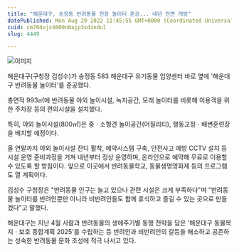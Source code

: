 ```yaml
---
title: "해운대구, 송정동 반려동물 전용 놀이터 준공... 내년 전면 개방"
datePublished: Mon Aug 29 2022 11:45:55 GMT+0000 (Coordinated Universal Time)
cuid: cm704vjs4000n0ajp3sdzedul
slug: 4449

---
```



![이미지](https://cdn.hashnode.com/res/hashnode/image/upload/v1739257275361/a806baca-7c91-45b5-8583-7bc7ff53888b.jpeg)

해운대구(구청장 김성수)가 송정동 583 해운대구 유기동물 입양센터 바로 옆에 '해운대구 반려동물 놀이터'를 준공했다.

총면적 993㎡에 반려동물 야외 놀이시설, 녹지공간, 모래 놀이터를 비롯해 이용객을 위한 주차장 등의 편의시설을 설치했다.

특히, 야외 놀이시설(800㎡)은 중ㆍ소형견 놀이공간(어질리티), 행동교정ㆍ배변훈련장을 배치할 예정이다.

올 연말까지 야외 놀이시설 잔디 활착, 예약시스템 구축, 안전사고 예방 CCTV 설치 등 시설 운영 준비과정을 거쳐 내년부터 정상 운영하며, 온라인으로 예약해 무료로 이용할 수 있도록 할 방침이다. 앞으로 이곳에서 반려동물학교, 동물생명영화제 등의 프로그램도 열 계획이다.

김성수 구청장은 "반려동물 인구는 늘고 있으나 관련 시설은 크게 부족하다"며 "반려동물 놀이터를 반려인뿐만 아니라 비반려인들도 함께 휴식하고 즐길 수 있는 곳으로 만들겠다"고 말했다.

해운대구는 지난 4월 사람과 반려동물의 생애주기별 동행 전략을 담은 '해운대구 동물복지ㆍ보호 종합계획 2025'를 수립하는 등 반려인과 비반려인의 갈등을 해소하고 공존하는 성숙한 반려동물 문화 조성에 적극 나서고 있다.